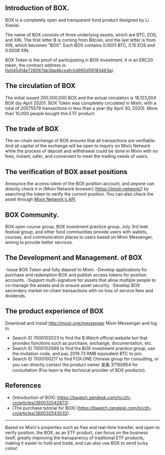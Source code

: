 ## Introduction of BOX. 
BOX is a completely open and transparent fund product designed by Li Xiaolai. 

The name of BOX consists of three underlying assets, which are BTC, EOS, and XIN. The first letter B is coming from Bitcoin, and the last letter is from XIN, which becomes "BOX". Each BOX contains 0.0001 BTC, 0.15 EOS and 0.0008 XIN. 

BOX Token is the proof of participating in BOX investment. It is an ERC20 token, the contract address is: [0x045414e728067ab3da4bceafc0d992d59183463a](https://etherscan.io/address/0x045414e728067ab3da4bceafc0d992d59183463a)). 

## The circulation of BOX 
The initial issued 200,000,000 BOX and the actual circulation is 18,123,004 BOX (by April 2020). BOX Token was completely circulated in Mixin, with a total of 20575579 transactions in less than a year (by April 30, 2020). More than 10,000 people bought this ETF product. 

## The trade of BOX
The on-chain exchange of BOX ensures that all transactions are verifiable. And all capital of the exchange will be open to inquiry on Mixin Network while the process of deposit and withdrawal could be done in Mixin with no fees, instant, safer, and convenient to meet the trading needs of users. 

## The verification of BOX asset positions 
Announce the access token of the BOX position account, and anyone can directly check it in [Mixin Network browser] (https://mixin.network/) by searching the token to verify the current position. You can also check the asset through [Mixin Network's API](https://developers.mixin.one/api/alpha-mixin-network/read-assets/). 

## BOX Community. 
BOX open course group, BOX investment practice group, July 3rd leek festival group, and other fund communities provide users with wallets, courses, and communication places to users based on Mixin Messenger, aiming to provide better services. 

## The Development and Management. of BOX 
-Issue BOX Token and fully deposit to Mixin. 
-Develop applications for purchase and redemption BOX and publish access tokens for position accounts. 
-Support multi-signature for assets that allow multiple people to co-manage the assets and to ensure asset security. 
-Develop BOX secondary market on-chain transactions with no loss of service fees and dividends. 

## The product experience of BOX
Download and install http://mixin.one/messenger Mixin Messenger and log in. 
- Search ID 7000102023 to find the B.Watch official website bot that provides functions such as purchase, exchange, documentation, etc. 
- Search ID 7000102069 to find the BOX investment practice group, use the invitation code, and pay 2019.73 RMB equivalent BTC to join. 
- Search ID 7000100217 to find FOX.ONE Chinese group for consulting, or you can directly contact the product owner 发条 37160854 for consultation (Fox team is the technical provider of BOX products). 

## References
- [Introduction of BOX] (https://bwatch.zendesk.com/hc/zh-cn/articles/360032542872). 
- [The purchase tutorial for BOX] (https://bwatch.zendesk.com/hc/zh-cn/articles/360032543032). 

---
Based on Mixin's properties such as free and real-time transfer, and open to verify position, the BOX, as an ETF product, can focus on the business itself, greatly improving the transparency of traditional ETF products, making it easier to hold and trade, and can also use BOX to send lucky coins!